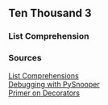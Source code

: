 ## Ten Thousand 3

### List Comprehension




### Sources

[List Comprehensions](https://www.pythonforbeginners.com/basics/list-comprehensions-in-python)<br>
[Debugging with PySnooper](https://www.pythonpodcast.com/pysnooper-python-debugging-episode-241/)<br>
[Primer on Decorators](https://realpython.com/primer-on-python-decorators/)<br>